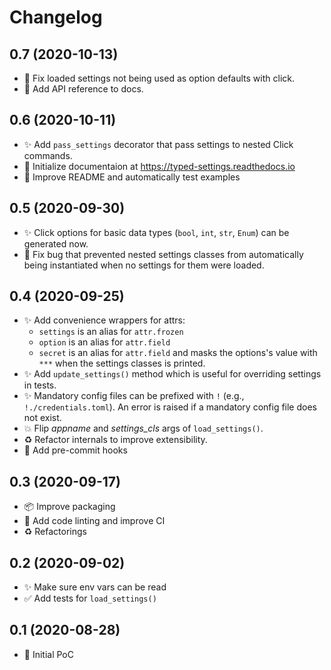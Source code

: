 # Changelog

## 0.7 (2020-10-13)

- 🐛 Fix loaded settings not being used as option defaults with click.
- 📝 Add API reference to docs.

## 0.6 (2020-10-11)

- ✨ Add `pass_settings` decorator that pass settings to nested Click commands.
- 📝 Initialize documentaion at https://typed-settings.readthedocs.io
- 📝 Improve README and automatically test examples

## 0.5 (2020-09-30)

- ✨ Click options for basic data types (`bool`, `int`, `str`, `Enum`) can be generated now.
- 🐛 Fix bug that prevented nested settings classes from automatically being instantiated when no settings for them were loaded.

## 0.4 (2020-09-25)

- ✨ Add convenience wrappers for attrs:
  - `settings` is an alias for `attr.frozen`
  - `option` is an alias for `attr.field`
  - `secret` is an alias for `attr.field` and masks the options's value with `***` when the settings classes is printed.
- ✨ Add `update_settings()` method which is useful for overriding settings in tests.
- ✨ Mandatory config files can be prefixed with `!` (e.g., `!./credentials.toml`).
  An error is raised if a mandatory config file does not exist.
- 💥 Flip *appname* and *settings_cls* args of `load_settings()`.
- ♻️ Refactor internals to improve extensibility.
- 🚀 Add pre-commit hooks


## 0.3 (2020-09-17)

- 📦 Improve packaging
- 👷 Add code linting and improve CI
- ♻️ Refactorings


## 0.2 (2020-09-02)

- ✨ Make sure env vars can be read
- ✅ Add tests for `load_settings()`


## 0.1 (2020-08-28)

- 🎉 Initial PoC
